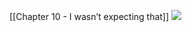 [[Chapter 10 - I wasn’t expecting that]]
![](https://miro.medium.com/max/700/1*vY9Y3RIKSjghB6vVGEDwRg.jpeg)